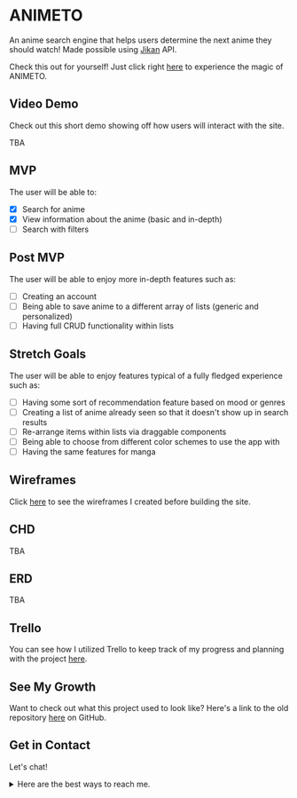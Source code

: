 # ANIMETO

An anime search engine that helps users determine the next anime they should watch! Made possible using [Jikan](https://docs.api.jikan.moe/#section/Information) API.

Check this out for yourself! Just click right [here](https://#) to experience the magic of ANIMETO.

## Video Demo

Check out this short demo showing off how users will interact with the site.

TBA

## MVP

The user will be able to:

- [x] Search for anime
- [x] View information about the anime (basic and in-depth)
- [ ] Search with filters

## Post MVP

The user will be able to enjoy more in-depth features such as:

- [ ] Creating an account
- [ ] Being able to save anime to a different array of lists (generic and personalized)
- [ ] Having full CRUD functionality within lists

## Stretch Goals

The user will be able to enjoy features typical of a fully fledged experience such as:

- [ ] Having some sort of recommendation feature based on mood or genres
- [ ] Creating a list of anime already seen so that it doesn't show up in search results
- [ ] Re-arrange items within lists via draggable components
- [ ] Being able to choose from different color schemes to use the app with
- [ ] Having the same features for manga

## Wireframes

Click [here](https://www.figma.com/file/O42XjHchBxOZ45kqzMpbdX/ANIMETO?type=design&node-id=0-1&t=Xui4bx9I3D2EBQyq-0) to see the wireframes I created before building the site.

## CHD

TBA

## ERD

TBA

## Trello

You can see how I utilized Trello to keep track of my progress and planning with the project [here](https://trello.com/b/NePz4GHz/animeto-planning).

## See My Growth

Want to check out what this project used to look like? Here's a link to the old repository [here](https://github.com/nezcodin/Animeto-OLD) on GitHub.

## Get in Contact

Let's chat!
<br>
<details>
<summary>
Here are the best ways to reach me.
</summary>
- [LinkedIn](https://www.linkedin.com/in/charlottefusco/)
- Email: ch.fusco104@gmail.com
</details>
